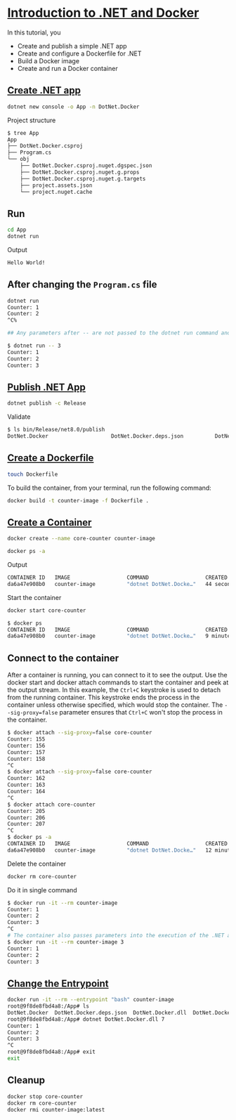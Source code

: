 # [Introduction to .NET and Docker](https://learn.microsoft.com/en-us/dotnet/core/docker/introduction)

In this tutorial, you

- Create and publish a simple .NET app
- Create and configure a Dockerfile for .NET
- Build a Docker image
- Create and run a Docker container

## [Create .NET app](https://learn.microsoft.com/en-us/dotnet/core/docker/build-container?tabs=windows&pivots=dotnet-8-0#create-net-app)

```bash
dotnet new console -o App -n DotNet.Docker
```

Project structure

```bash
$ tree App         
App
├── DotNet.Docker.csproj
├── Program.cs
└── obj
    ├── DotNet.Docker.csproj.nuget.dgspec.json
    ├── DotNet.Docker.csproj.nuget.g.props
    ├── DotNet.Docker.csproj.nuget.g.targets
    ├── project.assets.json
    └── project.nuget.cache
```

## Run

```bash
cd App
dotnet run
```

Output

```bash
Hello World!
```

## After changing the `Program.cs` file

```bash
dotnet run
Counter: 1
Counter: 2
^C%

## Any parameters after -- are not passed to the dotnet run command and instead are passed to your application.

$ dotnet run -- 3
Counter: 1
Counter: 2
Counter: 3
```

## [Publish .NET App](https://learn.microsoft.com/en-us/dotnet/core/docker/build-container?tabs=windows&pivots=dotnet-8-0#publish-net-app)

```bash
dotnet publish -c Release
```

Validate

```bash
$ ls bin/Release/net8.0/publish
DotNet.Docker                    DotNet.Docker.deps.json          DotNet.Docker.dll                DotNet.Docker.pdb                DotNet.Docker.runtimeconfig.json
```

## [Create a Dockerfile](https://learn.microsoft.com/en-us/dotnet/core/docker/build-container?tabs=linux&pivots=dotnet-8-0#create-the-dockerfile)

```bash
touch Dockerfile
```

To build the container, from your terminal, run the following command:

```bash
docker build -t counter-image -f Dockerfile .
```

## [Create a Container](https://learn.microsoft.com/en-us/dotnet/core/docker/build-container?tabs=linux&pivots=dotnet-8-0#create-a-container)

```bash
docker create --name core-counter counter-image
```

```bash
docker ps -a
```

Output

```bash
CONTAINER ID   IMAGE                  COMMAND                  CREATED          STATUS       PORTS                       NAMES
da6a47e908b0   counter-image          "dotnet DotNet.Docke…"   44 seconds ago   Created                                  core-counter
```

Start the container

```bash
docker start core-counter
```

```bash
$ docker ps                
CONTAINER ID   IMAGE                  COMMAND                  CREATED         STATUS        PORTS                       NAMES
da6a47e908b0   counter-image          "dotnet DotNet.Docke…"   9 minutes ago   Up 1 second                               core-counter
```

## Connect to the container

After a container is running, you can connect to it to see the output. Use the docker start and docker attach commands to start the container and peek at the output stream. In this example, the `Ctrl+C` keystroke is used to detach from the running container. This keystroke ends the process in the container unless otherwise specified, which would stop the container. The `--sig-proxy=false` parameter ensures that `Ctrl+C` won't stop the process in the container.

```bash
$ docker attach --sig-proxy=false core-counter
Counter: 155
Counter: 156
Counter: 157
Counter: 158
^C
$ docker attach --sig-proxy=false core-counter
Counter: 162
Counter: 163
Counter: 164
^C
$ docker attach core-counter 
Counter: 205
Counter: 206
Counter: 207
^C
$ docker ps -a               
CONTAINER ID   IMAGE                  COMMAND                  CREATED          STATUS                       PORTS                       NAMES
da6a47e908b0   counter-image          "dotnet DotNet.Docke…"   12 minutes ago   Exited (130) 3 seconds ago                               core-counter
```

Delete the container

```bash
docker rm core-counter
```

Do it in single command

```bash
$ docker run -it --rm counter-image
Counter: 1
Counter: 2
Counter: 3
^C
# The container also passes parameters into the execution of the .NET app. To instruct the .NET app to count only to three, pass in 3.
$ docker run -it --rm counter-image 3
Counter: 1
Counter: 2
Counter: 3
```

## [Change the Entrypoint](https://learn.microsoft.com/en-us/dotnet/core/docker/build-container?tabs=linux&pivots=dotnet-8-0#change-the-entrypoint)

```bash
docker run -it --rm --entrypoint "bash" counter-image
root@9f8de8fbd4a8:/App# ls
DotNet.Docker  DotNet.Docker.deps.json  DotNet.Docker.dll  DotNet.Docker.pdb  DotNet.Docker.runtimeconfig.json
root@9f8de8fbd4a8:/App# dotnet DotNet.Docker.dll 7
Counter: 1
Counter: 2
Counter: 3
^C
root@9f8de8fbd4a8:/App# exit
exit
```

## Cleanup

```bash
docker stop core-counter
docker rm core-counter
docker rmi counter-image:latest
```

